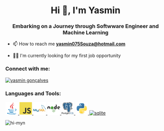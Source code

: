 <h1 align="center">Hi 👋, I'm Yasmin</h1>
<h3 align="center">Embarking on a Journey through Softwware Engineer and Machine Learning</h3>

- 📫 How to reach me **yasmin075Souza@hotmail.com**

- 👩‍💻 I'm currently looking for my first job opportunity

<h3 align="left">Connect with me:</h3>
<p align="left">
<a href="https://linkedin.com/in/yasmin gonçalves" target="blank"><img align="center" src="https://raw.githubusercontent.com/rahuldkjain/github-profile-readme-generator/master/src/images/icons/Social/linked-in-alt.svg" alt="yasmin gonçalves" height="30" width="40" /></a>
</p>

<h3 align="left">Languages and Tools:</h3>
<p align="left"><a href="https://www.java.com" target="_blank" rel="noreferrer"> <img src="https://raw.githubusercontent.com/devicons/devicon/master/icons/java/java-original.svg" alt="java" width="40" height="40"/> </a> 
<a href="https://developer.mozilla.org/en-US/docs/Web/JavaScript" target="_blank" rel="noreferrer"> <img src="https://raw.githubusercontent.com/devicons/devicon/master/icons/javascript/javascript-original.svg" alt="javascript" width="40" height="40"/> </a> <a href="https://www.mysql.com/" target="_blank" rel="noreferrer"> <img src="https://raw.githubusercontent.com/devicons/devicon/master/icons/mysql/mysql-original-wordmark.svg" alt="mysql" width="40" height="40"/> </a> <a href="https://nodejs.org" target="_blank" rel="noreferrer"> <img src="https://raw.githubusercontent.com/devicons/devicon/master/icons/nodejs/nodejs-original-wordmark.svg" alt="nodejs" width="40" height="40"/> </a> <a href="https://www.postgresql.org" target="_blank" rel="noreferrer"> <img src="https://raw.githubusercontent.com/devicons/devicon/master/icons/postgresql/postgresql-original-wordmark.svg" alt="postgresql" width="40" height="40"/> </a> <a href="https://www.python.org" target="_blank" rel="noreferrer"> <img src="https://raw.githubusercontent.com/devicons/devicon/master/icons/python/python-original.svg" alt="python" width="40" height="40"/> </a> <a href="https://www.ruby-lang.org/en/" target="_blank" rel="noreferrer"> <img src="https://www.vectorlogo.zone/logos/sqlite/sqlite-icon.svg" alt="sqlite" width="40" height="40"/>  </p>

<p><img align="left" src="https://github-readme-stats.vercel.app/api/top-langs?username=hi-myn&show_icons=true&locale=en&layout=compact" alt="hi-myn" /></p>

<!--<p>&nbsp;<img align="center" src="https://github-readme-stats.vercel.app/api?username=hi-myn&show_icons=true&locale=en" alt="hi-myn" /></p>

<p><img align="center" src="https://github-readme-streak-stats.herokuapp.com/?user=hi-myn&" alt="hi-myn" /></p>-->
